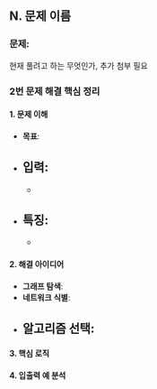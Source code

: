 ## N. 문제 이름

### **문제:** 
현재 풀려고 하는 무엇인가, 추가 첨부 필요
### **2번 문제 해결 핵심 정리**

#### **1. 문제 이해**

- **목표**: 
- **입력**:
    - 
    - 
- **특징**:
	- 
	- 

#### **2. 해결 아이디어**

- **그래프 탐색**: 
- **네트워크 식별**: 
- **알고리즘 선택**:
    - 

#### **3. 핵심 로직**

#### **4. 입출력 예 분석**
